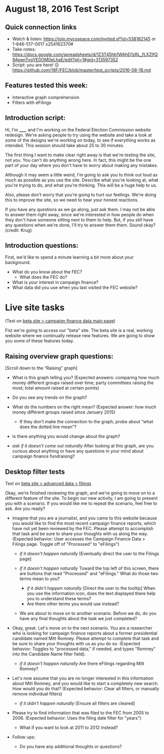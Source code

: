 # August 18, 2016 Test Script

## Quick connection links

- Watch & listen: <https://join.mycospace.com/invited.sf?id=538182145> or 1-646-517-0017 x254162370#
- Take notes: <https://docs.google.com/spreadsheets/d/1Z3T45hb1WAhD1zRL_fLXZlfQ9ApenTvgYE0OM0eLhaE/edit?pli=1#gid=313597352>
- Script: you are here! :wink: <https://github.com/18F/FEC/blob/master/test_scripts/2016-08-18.md>

## Features tested this week:

- Interactive graph comprehension
- Filters with eFilings

## Introduction script:

Hi, I'm **___**, and I'm working on the Federal Election Commission website redesign. We're asking people to try using the website and take a look at some of the designs we're working on today, to see if everything works as intended. This session should take about 25 to 30 minutes.

The first thing I want to make clear right away is that we're testing the site, not you. You can't do anything wrong here. In fact, this might  be the one part of your day where you don't have to worry about making any mistakes.

Although it may seem a little weird, I'm going to ask you to think out loud as much as possible as you use the site. Describe what you're looking at, what you're trying to do, and what you're thinking. This will be a huge help to us.

Also, please don't worry that you're going to hurt our feelings. We're doing this to improve the site, so we need to hear your honest reactions.

If you have any questions as we go along, just ask them. I may not be able to answer them right away, since we're interested in how people do when they don't have someone sitting next to them to help. But, if you still have any questions when we're done, I'll try to answer them them. Sound okay? (credit: Krug)

## Introduction questions:
First, we'd like to spend a minute learning a bit more about your background.

- What do you know about the FEC?
	- What does the FEC do?
- What is your interest in campaign finance?
- What data did you use when you last visited the FEC website?

# Live site tasks
(Test on [beta site > campaign finance data main page](https://beta.fec.gov/data/))

Fist we're going to access our "beta" site. The beta site is a real, working website where we continually release new features. We are going to show you some of these features today.

## Raising overview graph questions:
[Scroll down to the “Raising” graph]

- What is this graph telling you? (Expected answers: comparing how much money different groups raised over time; party committees raising the most; total amount raised at certain points)

- Do you see any trends on the graph?

- What do the numbers on the right mean? (Expected answer: how much money different groups raised since January 2015)
	- If they don’t make the connection to the graph, probe about “what does the dotted line mean”?

- Is there anything you would change about the graph?

- _ask if it doesn't come out naturally_ After looking at this graph, are you curious about anything or have any questions in your mind about campaign finance fundraising?

## Desktop filter tests
Test on [beta site > advanced data > filings](https://beta.fec.gov/data/advanced/filings)

Okay, we’re finished reviewing the graph, and we're going to move on to a different feature of the site. To begin our new activity, I am going to present you with a scenario. If you would like me to repeat the scenario, feel free to ask. Are you ready?

- Imagine that you are a journalist, and you came to this website because you would like to find the most recent campaign finance reports, which have not yet been reviewed by the FEC. Please attempt to accomplish that task and be sure to share your thoughts with us along the way. (Expected behavior: User accesses the Campaign Finance Data > Filings page. Toggle off of "Processed" to "eFilings")
	- _if it doesn't happen naturally_ [Eventually direct the user to the Filings page]

	- _if it doesn't happen naturally_ Toward the top left of this screen, there are buttons that read "Processed" and "eFilings." What do those two terms mean to you?
		- _if it didn't happen naturally_ [Direct the user to the tooltip] When you use the information icon, does the text displayed there help you to understand these terms?
		- Are there other terms you would use instead?

	- We are about to move on to another scenario. Before we do, do you have any final thoughts about the task we just completed?

- Okay, great. Let's move on to the next scenario. You are a researcher who is looking for campaign finance reports about a former presidential candidate named Mitt Romney. Please attempt to complete that task and be sure to share your thoughts with us as you do so. (Expected behavior: Toggles to "processed data," if needed, and types "Romney" into the Candidate Name filter field).
	- _if it doesn't happen naturally_ Are there eFilings regarding Mitt Romney?

- Let's now assume that you are no longer interested in this information about Mitt Romney, and you would like to start a completely new search. How would you do that? (Expected behavior: Clear all filters, or manually remove individual filters)
	- _if it didn't happen naturally_ [Ensure all filters are cleared]

- Please try to find information that was filed to the FEC from 2005 to 2006. (Expected behavior: Uses the filing date filter for "years")
	- What if you want to look at 2011 to 2012 instead? 

- Follow ups:
	- Do you have any additional thoughts or questions?
